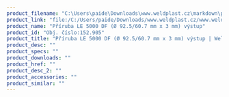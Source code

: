 ```yaml
---
product_filename: "C:\Users\paide\Downloads\www.weldplast.cz\markdown\priruba-le-5000-df-o-925607-mm-x-3-mm-vystup.md"
product_link: "file:/C:/Users/paide/Downloads/www.weldplast.cz/www.weldplast.cz/priruba-le-5000-df-o-925607-mm-x-3-mm-vystup"
product_name: "Příruba LE 5000 DF (Ø 92.5/60.7 mm x 3 mm) výstup"
product_id: "Obj. číslo:152.905"
product_title: "Příruba LE 5000 DF (Ø 92.5/60.7 mm x 3 mm) výstup | Weldplast"
product_desc: ""
product_specs: ""
product_downloads: ""
product_href: ""
product_desc_2: ""
product_accessories: ""
product_similar: ""
---
```

